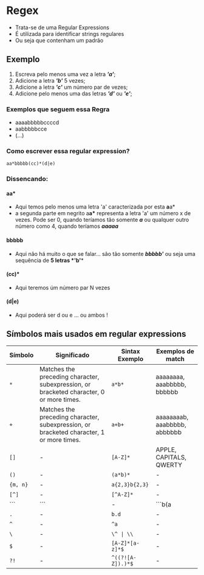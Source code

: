 # Regex 

- Trata-se de uma Regular Expressions 
- É utilizada para identificar strings regulares
- Ou seja que contenham um padrão

## Exemplo

1. Escreva pelo menos uma vez a letra *__'a'__*;
2. Adicione a letra *__'b'__* 5 vezes;
3. Adicione a letra *__'c'__* um número par de vezes; 
4. Adicione pelo menos uma das letras *__'d'__* ou *__'e'__*; 

### Exemplos que seguem essa Regra
- aaaabbbbbccccd
- aabbbbbcce
- (...)

### Como escrever essa regular expression?
```aa*bbbbb(cc)*(d|e)```

### Dissencando:

#### aa*  
- Aqui temos pelo menos uma letra 'a' caracterizada por esta **a**a\*
- a segunda parte em negrito a**a**__\*__  representa a letra 'a' um número x de vezes.  Pode ser 0, quando teríamos tão somente ___a___ ou qualquer outro número como 4, quando teríamos ___aaaaa___

#### bbbbb  
- Aqui não há muito o que se falar... são tão somente *__bbbbb'__* ou seja uma sequência de __5 letras *'b'__*

#### (cc)*
- Aqui teremos úm número par N vezes

#### (d|e)
- Aqui poderá ser d ou e ... ou ambos !

## Símbolos mais usados em regular expressions

| Símbolo  | Significado   | Sintax Exemplo  | Exemplos de match  |
| -  | -   | -  | -  |
| ```*```  | Matches the preceding character, subexpression, or bracketed character, 0 or more times.   | ```a*b*```  | aaaaaaaa, aaabbbbb, bbbbbb|
| ```+```  | Matches the preceding character, subexpression, or bracketed character, 1 or more times.   | ```a+b+```  | aaaaaaaab, aaabbbbb, abbbbbb|
| ```[]```  | -   | ```[A-Z]*``` | APPLE, CAPITALS, QWERTY  |
| ```()```  | -   | ```(a*b)*```  | -  |
| ```{m, n}```  | -  |```a{2,3}b{2,3}``` |  -  |
| ```[^]```| - | ```[^A-Z]*```| - |
| ```|```  | -   | ```b(a|i|e)d```  | - |
| ```.```  | -   | ```b.d```| - |
| ```^```  | -   | ```^a``` | - |
| ```\```  | -   | ```\^ \| \\``` | - |
| ```$```  | -   | ```[A-Z]*[a-z]*$```  | - |
| ```?!```  | -  | ```^((?![A-Z]).)*$```  | - |
